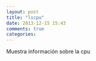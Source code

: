 ```yaml
---
layout: post
title: "lscpu"
date: 2013-12-15 15:43
comments: true
categories: 
---
```

Muestra información sobre la cpu

